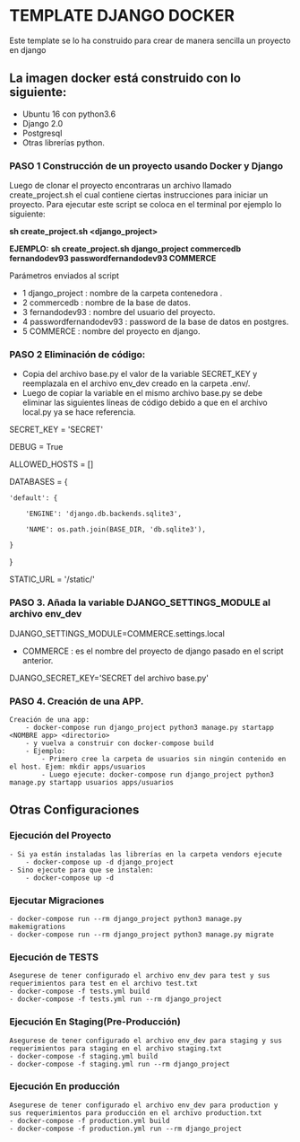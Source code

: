 # **TEMPLATE DJANGO DOCKER**

Este template se lo ha construido para crear de manera sencilla un proyecto en django

## La imagen docker está construido con lo siguiente:
- Ubuntu 16 con python3.6
- Django 2.0
- Postgresql
- Otras librerías python.

### PASO 1 Construcción de un proyecto usando Docker y Django

Luego de clonar el proyecto encontraras un archivo llamado create_project.sh
el cual contiene ciertas instrucciones para iniciar un proyecto.
Para ejecutar este script se coloca en el terminal por ejemplo lo siguiente:

**sh create_project.sh <django_project> <commercedb> <fernandodev93> <passwordfernandodev93> <COMMERCE>**

**EJEMPLO:**
**sh create_project.sh django_project commercedb fernandodev93 passwordfernandodev93 COMMERCE**

Parámetros enviados al script
- 1 django_project : nombre de la carpeta contenedora .
- 2 commercedb : nombre de la base de datos.
- 3 fernandodev93 : nombre del usuario del proyecto.
- 4 passwordfernandodev93 : password de la base de datos en postgres.
- 5 COMMERCE : nombre del proyecto en django.

### PASO 2 Eliminación de código:
- Copia del archivo base.py el valor de la variable SECRET_KEY y reemplazala en el archivo env_dev creado en la carpeta .env/.
- Luego de copiar la variable en el mismo archivo base.py se debe eliminar las siguientes líneas de código debido a que en el archivo local.py ya se hace referencia.

SECRET_KEY = 'SECRET' 

DEBUG = True

ALLOWED_HOSTS = []


DATABASES = {

    'default': {

        'ENGINE': 'django.db.backends.sqlite3',

        'NAME': os.path.join(BASE_DIR, 'db.sqlite3'),

    }

}

STATIC_URL = '/static/'


### PASO 3. Añada la variable DJANGO_SETTINGS_MODULE al archivo env_dev
DJANGO_SETTINGS_MODULE=COMMERCE.settings.local

* COMMERCE : es el nombre del proyecto de django pasado en el script anterior.

DJANGO_SECRET_KEY='SECRET del archivo base.py'

### PASO 4. Creación de una APP.
    Creación de una app:
        - docker-compose run django_project python3 manage.py startapp <NOMBRE app> <directorio>
        - y vuelva a construir con docker-compose build
        - Ejemplo:
            - Primero cree la carpeta de usuarios sin ningún contenido en el host. Ejem: mkdir apps/usuarios
            - Luego ejecute: docker-compose run django_project python3 manage.py startapp usuarios apps/usuarios
        

## Otras Configuraciones

### Ejecución del Proyecto
    - Si ya están instaladas las librerías en la carpeta vendors ejecute
        - docker-compose up -d django_project
    - Sino ejecute para que se instalen:
        - docker-compose up -d

### Ejecutar Migraciones
    - docker-compose run --rm django_project python3 manage.py makemigrations
    - docker-compose run --rm django_project python3 manage.py migrate

### Ejecución de TESTS
    Asegurese de tener configurado el archivo env_dev para test y sus requerimientos para test en el archivo test.txt
    - docker-compose -f tests.yml build
    - docker-compose -f tests.yml run --rm django_project

### Ejecución En Staging(Pre-Producción)
    Asegurese de tener configurado el archivo env_dev para staging y sus requerimientos para staging en el archivo staging.txt
    - docker-compose -f staging.yml build
    - docker-compose -f staging.yml run --rm django_project

### Ejecución En producción
    Asegurese de tener configurado el archivo env_dev para production y sus requerimientos para producción en el archivo production.txt
    - docker-compose -f production.yml build
    - docker-compose -f production.yml run --rm django_project